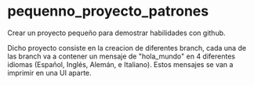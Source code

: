 # pequenno_proyecto_patrones
Crear un proyecto pequeño para demostrar habilidades con github.

Dicho proyecto consiste en la creacion de diferentes branch, cada una de las branch va a contener un mensaje de "hola_mundo" en 4
diferentes idiomas (Español, Inglés, Alemán, e Italiano).
Estos mensajes se van a imprimir en una UI aparte.
